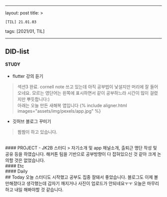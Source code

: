 
---

layout: post
title: >

    [TIL] 21.01.03
    
tags: [2021/01, TIL]

---

## DID-list
#### STUDY

- flutter 강의 듣기
> 섹션3 완료. cornell note 쓰고 있는데 아직 공부법이 낯설지만 머리에 잘 들어오네요. 모르는 영단어는 왼쪽에 표시하면서 같이 공부하느라 시간이 많이 걸렸지만 뿌듯합니다:)<br>아래는 오늘 만든 새해복 앱입니다
{% include aligner.html images="assets/img/pexels/app.jpg" %}

- 깃허브 블로그 꾸미기
> 짬짬이 하고 있습니다.

<br>
#### PROJECT
- JK2B 스터디
> 자기소개 및 app 채널소개, 출퇴근 명단 작성 및 공유 등을 하였습니다. 해커톤 팀을 기반으로 공부방향이 다 잡혀있으신 것 같아 크게 논의할 것은 없었습니다.

<br>
#### Etc

<br>
#### Daily

<br>
## Today
오늘 스터디도 시작했고 공부도 집중 잘돼서 좋았습니다.
블로그도 이제 볼만해졌다고 생각했는데 갑자기 깨지거나 사진이 업로드가 안되네요ㅜㅜ
오늘은 마무리하고 내일 해봐야할 것 같습니다.
<br><br><br><br>


